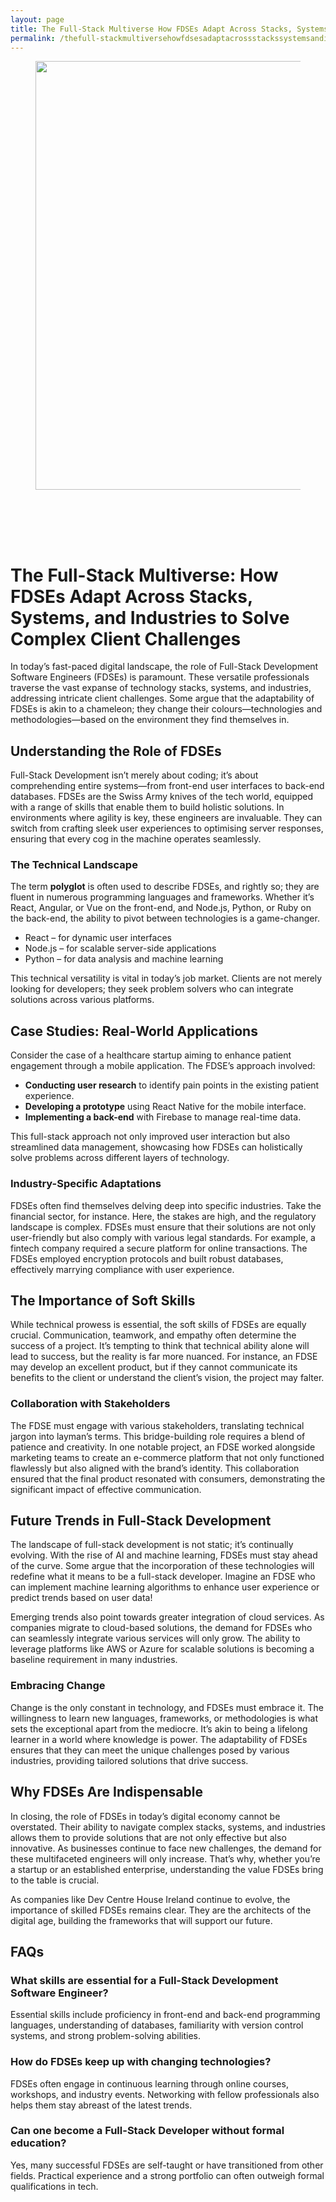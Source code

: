 ```yaml
---
layout: page
title: The Full-Stack Multiverse How FDSEs Adapt Across Stacks, Systems, and Industries to Solve Complex Cl
permalink: /thefull-stackmultiversehowfdsesadaptacrossstackssystemsandindustriestosolvecomplexcl/
---
```



<div class="wp-block-columns alignwide is-layout-flex wp-container-core-columns-is-layout-8ba3830c wp-block-columns-is-layout-flex" style="margin-top:0;margin-bottom:0;padding-right:0;padding-left:0">
<div class="wp-block-column is-layout-flow wp-block-column-is-layout-flow" style="flex-basis:70%">
<div class="wp-block-group has-global-padding is-layout-constrained wp-block-group-is-layout-constrained"><figure class="alignwide wp-block-post-featured-image" style="padding-bottom:2vh;"><img alt="" class="attachment-post-thumbnail size-post-thumbnail wp-post-image" decoding="async" fetchpriority="high" height="686" sizes="(max-width: 1200px) 100vw, 1200px" src="https://www.devcentrehouse.eu/blogs/wp-content/uploads/2025/08/featured-1754396635707.jpg" srcset="https://www.devcentrehouse.eu/blogs/wp-content/uploads/2025/08/featured-1754396635707.jpg 1200w, https://www.devcentrehouse.eu/blogs/wp-content/uploads/2025/08/featured-1754396635707-300x172.jpg 300w, https://www.devcentrehouse.eu/blogs/wp-content/uploads/2025/08/featured-1754396635707-1024x585.jpg 1024w, https://www.devcentrehouse.eu/blogs/wp-content/uploads/2025/08/featured-1754396635707-768x439.jpg 768w" style="border-radius:0px;object-fit:cover;" width="1200"/></figure>
<h1 class="alignwide wp-block-post-title has-x-large-font-size">The Full-Stack Multiverse: How FDSEs Adapt Across Stacks, Systems, and Industries to Solve Complex Client Challenges</h1>
<div aria-hidden="true" class="wp-block-spacer" style="height:var(--wp--preset--spacing--10)"></div>
</div>
<div class="wp-block-group has-global-padding is-layout-constrained wp-block-group-is-layout-constrained"><div class="entry-content alignwide wp-block-post-content has-global-padding is-layout-constrained wp-container-core-post-content-is-layout-a5dd074b wp-block-post-content-is-layout-constrained"><p>In today’s fast-paced digital landscape, the role of Full-Stack Development Software Engineers (FDSEs) is paramount. These versatile professionals traverse the vast expanse of technology stacks, systems, and industries, addressing intricate client challenges. Some argue that the adaptability of FDSEs is akin to a chameleon; they change their colours—technologies and methodologies—based on the environment they find themselves in.</p>
<h2>Understanding the Role of FDSEs</h2>
<p>Full-Stack Development isn’t merely about coding; it’s about comprehending entire systems—from front-end user interfaces to back-end databases. FDSEs are the Swiss Army knives of the tech world, equipped with a range of skills that enable them to build holistic solutions. In environments where agility is key, these engineers are invaluable. They can switch from crafting sleek user experiences to optimising server responses, ensuring that every cog in the machine operates seamlessly.</p>
<h3>The Technical Landscape</h3>
<p>The term <strong>polyglot</strong> is often used to describe FDSEs, and rightly so; they are fluent in numerous programming languages and frameworks. Whether it’s React, Angular, or Vue on the front-end, and Node.js, Python, or Ruby on the back-end, the ability to pivot between technologies is a game-changer.</p>
<ul>
<li>React – for dynamic user interfaces</li>
<li>Node.js – for scalable server-side applications</li>
<li>Python – for data analysis and machine learning</li>
</ul>
<p>This technical versatility is vital in today’s job market. Clients are not merely looking for developers; they seek problem solvers who can integrate solutions across various platforms.</p>
<h2>Case Studies: Real-World Applications</h2>
<p>Consider the case of a healthcare startup aiming to enhance patient engagement through a mobile application. The FDSE’s approach involved:</p>
<ul>
<li><strong>Conducting user research</strong> to identify pain points in the existing patient experience.</li>
<li><strong>Developing a prototype</strong> using React Native for the mobile interface.</li>
<li><strong>Implementing a back-end</strong> with Firebase to manage real-time data.</li>
</ul>
<p>This full-stack approach not only improved user interaction but also streamlined data management, showcasing how FDSEs can holistically solve problems across different layers of technology.</p>
<h3>Industry-Specific Adaptations</h3>
<p>FDSEs often find themselves delving deep into specific industries. Take the financial sector, for instance. Here, the stakes are high, and the regulatory landscape is complex. FDSEs must ensure that their solutions are not only user-friendly but also comply with various legal standards. For example, a fintech company required a secure platform for online transactions. The FDSEs employed encryption protocols and built robust databases, effectively marrying compliance with user experience.</p>
<h2>The Importance of Soft Skills</h2>
<p>While technical prowess is essential, the soft skills of FDSEs are equally crucial. Communication, teamwork, and empathy often determine the success of a project. It’s tempting to think that technical ability alone will lead to success, but the reality is far more nuanced. For instance, an FDSE may develop an excellent product, but if they cannot communicate its benefits to the client or understand the client’s vision, the project may falter.</p>
<h3>Collaboration with Stakeholders</h3>
<p>The FDSE must engage with various stakeholders, translating technical jargon into layman’s terms. This bridge-building role requires a blend of patience and creativity. In one notable project, an FDSE worked alongside marketing teams to create an e-commerce platform that not only functioned flawlessly but also aligned with the brand’s identity. This collaboration ensured that the final product resonated with consumers, demonstrating the significant impact of effective communication.</p>
<h2>Future Trends in Full-Stack Development</h2>
<p>The landscape of full-stack development is not static; it’s continually evolving. With the rise of AI and machine learning, FDSEs must stay ahead of the curve. Some argue that the incorporation of these technologies will redefine what it means to be a full-stack developer. Imagine an FDSE who can implement machine learning algorithms to enhance user experience or predict trends based on user data!</p>
<p>Emerging trends also point towards greater integration of cloud services. As companies migrate to cloud-based solutions, the demand for FDSEs who can seamlessly integrate various services will only grow. The ability to leverage platforms like AWS or Azure for scalable solutions is becoming a baseline requirement in many industries.</p>
<h3>Embracing Change</h3>
<p>Change is the only constant in technology, and FDSEs must embrace it. The willingness to learn new languages, frameworks, or methodologies is what sets the exceptional apart from the mediocre. It’s akin to being a lifelong learner in a world where knowledge is power. The adaptability of FDSEs ensures that they can meet the unique challenges posed by various industries, providing tailored solutions that drive success.</p>
<h2>Why FDSEs Are Indispensable</h2>
<p>In closing, the role of FDSEs in today’s digital economy cannot be overstated. Their ability to navigate complex stacks, systems, and industries allows them to provide solutions that are not only effective but also innovative. As businesses continue to face new challenges, the demand for these multifaceted engineers will only increase. That’s why, whether you’re a startup or an established enterprise, understanding the value FDSEs bring to the table is crucial.</p>
<p>As companies like Dev Centre House Ireland continue to evolve, the importance of skilled FDSEs remains clear. They are the architects of the digital age, building the frameworks that will support our future.</p>
<h2>FAQs</h2>
<h3>What skills are essential for a Full-Stack Development Software Engineer?</h3>
<p>Essential skills include proficiency in front-end and back-end programming languages, understanding of databases, familiarity with version control systems, and strong problem-solving abilities.</p>
<h3>How do FDSEs keep up with changing technologies?</h3>
<p>FDSEs often engage in continuous learning through online courses, workshops, and industry events. Networking with fellow professionals also helps them stay abreast of the latest trends.</p>
<h3>Can one become a Full-Stack Developer without formal education?</h3>
<p>Yes, many successful FDSEs are self-taught or have transitioned from other fields. Practical experience and a strong portfolio can often outweigh formal qualifications in tech.</p>
</div></div>
</div>
<div class="wp-block-column is-layout-flow wp-block-column-is-layout-flow" style="flex-basis:30%"></div>
</div>
